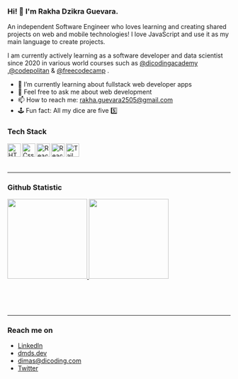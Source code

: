 ### Hi! 👋 I'm Rakha Dzikra Guevara.

An independent Software Engineer who loves learning and creating shared projects on web and mobile technologies! I love JavaScript and use it as my main language to create projects.

I am currently actively learning as a software developer and data scientist since 2020 in various world courses such as <a href="https://github.com/dicodingacademy">@dicodingacademy</a> ,<a href="https://github.com/dicodingacademy">@codepolitan</a> & <a href="https://www.freecodecamp.org/fcc9833abd3-dba0-42f1-8ef5-795cbafb659b">@freecodecamp</a> .

- 🔎 I’m currently learning about fullstack web developer apps
- 💬 Feel free to ask me about web development 
- 📫 How to reach me: rakha.guevara2505@gmail.com
- 🕹️ Fun fact: All my dice are five 5️⃣

### Tech Stack
  <a href="#"><img align="left" alt="HTML" title="HTML5" width="30px" src="https://upload.wikimedia.org/wikipedia/commons/6/61/HTML5_logo_and_wordmark.svg" /></a>
  <a href="#"><img align="left" alt="Css3" title="Css3" width="30px" src="https://upload.wikimedia.org/wikipedia/commons/6/62/CSS3_logo.svg" /></a>
  <a href="https://www.javascript.com/"><img align="left" alt="React" title="React" width="30px" src="https://upload.wikimedia.org/wikipedia/commons/9/99/Unofficial_JavaScript_logo_2.svg" /></a>
  <a href="https://react.dev/"><img align="left" alt="React" title="React (Javascript Framework)" width="30px" src="https://upload.wikimedia.org/wikipedia/commons/a/a7/React-icon.svg" /></a>
  <a href="https://tailwindcss.com/"><img align="left" alt="Tailwind" title="Tailwind (Css Framework)" width="30px" src="https://upload.wikimedia.org/wikipedia/commons/d/d5/Tailwind_CSS_Logo.svg" /></a>
  <br>
  <br>
  <br>

---
  
### Github Statistic
<p align="left">
<a href="https://github.com/rakhaguevara">
  <img height="180em" src="https://github-readme-stats-eight-theta.vercel.app/api?username=dimasmds&show_icons=true&theme=algolia&include_all_commits=true&count_private=true"/>
  <img height="180em" src="https://github-readme-stats-eight-theta.vercel.app/api/top-langs/?username=dimasmds&layout=compact&langs_count=8&theme=algolia"/>
</a>
</p>

  <br>
  <br>
  <br>

---

### Reach me on
- <a href="https://linkedin.com/in/dimasmds/">LinkedIn</a>
- <a href="https://dmds.dev">dmds.dev</a>
- dimas@dicoding.com
- <a href="https://twitter/dimsmds">Twitter</a>
